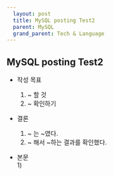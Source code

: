 ```yaml
---  
  layout: post  
  title: MySQL posting Test2
  parent: MySQL   
  grand_parent: Tech & Language  
---  
```


## MySQL posting Test2  
  
* 작성 목표  
  1) ~ 할 것  
  2) ~ 확인하기  
  
* 결론  
  1) ~ 는 ~였다.  
  2) ~ 해서 ~하는 결과를 확인했다.  


* 본문   
  1) 